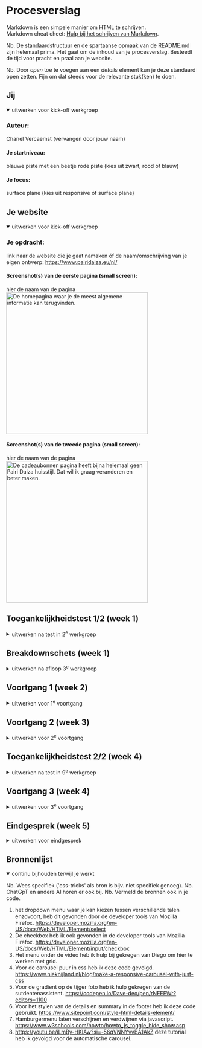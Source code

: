 # Procesverslag
Markdown is een simpele manier om HTML te schrijven.  
Markdown cheat cheet: [Hulp bij het schrijven van Markdown](https://github.com/adam-p/markdown-here/wiki/Markdown-Cheatsheet).

Nb. De standaardstructuur en de spartaanse opmaak van de README.md zijn helemaal prima. Het gaat om de inhoud van je procesverslag. Besteedt de tijd voor pracht en praal aan je website.

Nb. Door *open* toe te voegen aan een *details* element kun je deze standaard open zetten. Fijn om dat steeds voor de relevante stuk(ken) te doen.





## Jij

<details open>
  <summary>uitwerken voor kick-off werkgroep</summary>

  ### Auteur:
  Chanel Vercaemst (vervangen door jouw naam)

  #### Je startniveau:
  blauwe piste met een beetje rode piste (kies uit zwart, rood óf blauw)

  #### Je focus:
  surface plane (kies uit responsive óf surface plane)
 
</details>





## Je website

<details open>
  <summary>uitwerken voor kick-off werkgroep</summary>

  ### Je opdracht:
  link naar de website die je gaat namaken óf de naam/omschrijving van je eigen ontwerp: https://www.pairidaiza.eu/nl/

  #### Screenshot(s) van de eerste pagina (small screen): 
  hier de naam van de pagina  
  <img src="readme-images/PairiDaiza_Home.png" width="375px" alt="De homepagina waar je de meest algemene informatie kan terugvinden.">

  #### Screenshot(s) van de tweede pagina (small screen):
  hier de naam van de pagina  
  <img src="readme-images/PairiDaiza_cadeaubonnen.png" width="375px" alt="De cadeaubonnen pagina heeft bijna helemaal geen Pairi Daiza huisstijl. Dat wil ik graag veranderen en beter maken.">
 
</details>



## Toegankelijkheidstest 1/2 (week 1)

<details>
  <summary>uitwerken na test in 2<sup>e</sup> werkgroep</summary>

  ### Bevindingen
  Lijst met je bevindingen die in de test naar voren kwamen:
  Eigen website (Pairi Daiza)
  - Verschillende buttons hebben niet een betekenis gekregen, dus weet de gebruiker niet wat de button voor functie heeft in de navigatie.
  - De galerij met slider krijgt geen duidelijke naam en de gebruiker weet niet dat het een galerij is waar je door kan schuiven naar rechts.
  - Heel veel afbeeldingen worden zo maar overgeslagen.
  - De afbeeldingen hebben ook geen uitleg over wat er te zien is op de afbeeldingen.
  - Het is best wel lastig met de sneltoetsen te navigeren om alles te horen.
  - De structuur van de website via de screenreader klopt wel van boven naar beneden.
 <img src="readme-images/FED 24-25 - Blok 1 - WCAG checklist_ChanelVercaemst_Pagina_1.png" alt="WCAG pagina 1">

  <img src="readme-images/FED 24-25 - Blok 1 - WCAG checklist_ChanelVercaemst_Pagina_2.png" alt="WCAG pagina 2">

  <img src="readme-images/FED 24-25 - Blok 1 - WCAG checklist_ChanelVercaemst_Pagina_3.png" alt="WCAG pagina 3">

  <img src="readme-images/FED 24-25 - Blok 1 - WCAG checklist_ChanelVercaemst_Pagina_4.png" alt="WCAG pagina 4">

  <img src="readme-images/FED 24-25 - Blok 1 - WCAG checklist_ChanelVercaemst_Pagina_5.png" alt="WCAG pagina 5">


Ingmar's website (Hema)
  - De navigatie klopt maar de reader gaat eerst naar het logo terwijl er nog linkjes boven staan.
  - Wanneer de reader bij het winkelmandje komt begint hij gelijk over het inloggen, terwijl dat nog nergens te zien is op de website.
  - Hij raakt helemaal in de war bij het begin.
  

</details>



## Breakdownschets (week 1)

<details>
  <summary>uitwerken na afloop 3<sup>e</sup> werkgroep</summary>

  ### de hele pagina: 
  <img src="readme-images/breakdownschets_1.jpg" width="375px" alt="breakdown van de hele pagina">
  <img src="readme-images/breakdownschets_2.jpg" width="375px" alt="breakdown van de hele pagina">
  <img src="readme-images/breakdownschets_3.jpg" width="375px" alt="breakdown van de hele pagina">

  ### dynamisch deel (bijv menu): 
  <img src="readme-images/navigatie_breakdownschets.png" width="375px" alt="breakdown van een dynamisch deel, de navigatie met en hamburgermenu">

  ### wellicht nog een dynamisch deel (bijv filter): 
  <img src="readme-images/inschrijfformulier_breakdownschets.png" width="375px" alt="breakdown van het inschrijfformulier">

</details>





## Voortgang 1 (week 2)

<details>
  <summary>uitwerken voor 1<sup>e</sup> voortgang</summary>

  ### Stand van zaken
  Het ging vooral lastig met de h1 en h2 aanduiden, want ik helemaal naar de h6.
  Ik weet niet waarom ik zo veel lijstjes heb.


  ### Agenda voor meeting
  samen met je groepje opstellen

  | student 1      | student 2          | student 3    | student 4        |
  | ---            | ---                | ---          | ---              |
  | dit bespreken  | en dit             | en ik dit    | en dan ik dat    |
  | en dat ook nog | dit als er tijd is | nog een punt | dit wil ik zeker |
  | ...            | ...                | ...          | ...              |
    Hamburgermenu

  ### Verslag van meeting
  hier na afloop snel de uitkomsten van de meeting vastleggen

  - hamburgermenu, zeker de oefening doen die het meest op je eigen menu lijkt.
  - goed opgebouwde semantische html, goede omkadering van html doet al het meeste.
  - toegankelijkheidstest mag uitgebreider.
  - alles uitklappen en dat in de html zetten.
  - Niet alles hoeft in lijstjes.
  - H1 mag toegevoegd worden, je kan display none. Je kan hem in een boxje. paginatitel is wel fijn voor de screenreader.
  - H2 kunnen apart gestyled worden met class.
  - H3 is alleen wanneer in h2 er weer een ander onderdeel.
  - Classes gebruiken waar het logisch, correct is en waar je niks anders kan gebruiken.
  - img:nth of type (odd/even) kan ook voor even en oneven img, ...

</details>





## Voortgang 2 (week 3)

<details>
  <summary>uitwerken voor 2<sup>e</sup> voortgang</summary>

  ### Stand van zaken
  Verschillende css die ik doe, gaat ook op andere h2 bijvoorbeeld en dan moet ik die een class geven maar soms veranderde die andere h2 toch niet en dat zorgde best wel voor veel tijd verlies.

  Het maken van het menu onder de video was best wel een uitdaging waar ik toch meer dan een half uur aan heb gezeten samen met Diego. 

  Dingen zoals de nav ging best oke, alleen heb ik een dropdown menu die ik nog moet stylen.

  De footer ging ook best goed, ik moet wel nog iedere details stylen.

  Daarnaast heb ik 3 verschillende carousels en de tweede ging goed, maar de eerste heeft bolletjes onder de carousel maar dat wil maar niet lukken en ik weet echt niet waar ik een goede handleiding hiervoor kan vinden.
  Daarnaast is de derde carousel een automatische die in een loop doorloopt maar dat kan ik ook niet vinden.

  Ik moet ook nog het hamburgermenu maken.

  Ik moet nog de css doen voor de tweede pagina maar ik denk dat dat makkelijker zal verlopen. Het zal eerder de animatie zijn voor het winkelmandje waar ik mee ga zitten.
  


  ### Agenda voor meeting
  samen met je groepje opstellen

  | student 1      | student 2          | student 3    | student 4        |
  | ---            | ---                | ---          | ---              |
  | dit bespreken  | en dit             | en ik dit    | en dan ik dat    |
  | en dat ook nog | dit als er tijd is | nog een punt | dit wil ik zeker |
  | ...            | ...                | ...          | ...              |


  ### Verslag van meeting
  hier na afloop snel de uitkomsten van de meeting vastleggen

  - css clip-path maker voor hamburgermenu vanuit een hoek.
  - main een class geven zo om makkelijk te stylen voor de tweede pagina.
  - een tutorial gekregen om mijn carousel automatisch te maken van David.
  - 

</details>





## Toegankelijkheidstest 2/2 (week 4)

<details>
  <summary>uitwerken na test in 9<sup>e</sup> werkgroep</summary>

  ### Bevindingen
  Lijst met je bevindingen die in de test naar voren kwamen (geef ook aan wat er verbeterd is):

  

</details>





## Voortgang 3 (week 4)

<details>
  <summary>uitwerken voor 3<sup>e</sup> voortgang</summary>

  ### Stand van zaken
  1. Bij de footer is er een vierkant waar je op 4 verschillende links kan klikken. Het lukt me niet met grid om de pijl en de tekst op de juiste plaats te zetten.
  <img src="/readme-images/footer_vierkant.png" alt="klikbare elementen in een vierkant">
  2. De automatische carousel gaat automatisch maar de list items willen niet dupliceren en zo in loop afspelen en ook de carousel neemt meer dan de grootte van het scherm in.
   <img src="/readme-images/automatische_carousel.png" alt="carousel die in loop blijft doorspelen">
  3. ik heb ook nog een inschrijvingsformulier die ik moet maken die ik bijna vergeten was.
  4. de tweede pagina moet ik nog de nav in de footer aanpassen en het winkelmandje een animatie geven wanneer iets toevoegd aan je winkelmandje.
  5. light en dark mode moet ik nog toevoegen.
  6. Ik ga ook nog aan de video toevoegen dat er kan gekozen worden om de video te pauzeren.
  7. de reduced motion wil ik ook nog toevoegen aan mijn website.
  8. Als laatste heb ik nog de eerste carousel die bolletjes moet hebben eronder om te kunnen klikken naar een afbeelding in de carousel.


  ### Agenda voor meeting
  samen met je groepje opstellen

  | student 1      | student 2          | student 3    | student 4        |
  | ---            | ---                | ---          | ---              |
  | dit bespreken  | en dit             | en ik dit    | en dan ik dat    |
  | en dat ook nog | dit als er tijd is | nog een punt | dit wil ik zeker |
  | ...            | ...                | ...          | ...              |


  ### Verslag van meeting
  hier na afloop snel de uitkomsten van de meeting vastleggen

  - carousel met bolletjes zijn er daar goeie tutorials voor?
  - de automatische carousel is er iets dat niet klopt waardoor het niet werkt?
  - de tweede pagina mag die wat simpeler zijn?
  - 

</details>





## Eindgesprek (week 5)

<details>
  <summary>uitwerken voor eindgesprek</summary>

  ### Je uitkomst - karakteristiek screenshots:
  <img src="readme-images/dummy-plaatje.jpg" width="375px" alt="uitomst opdracht 1">


  ### Dit ging goed/Heb ik geleerd: 
  Korte omschrijving met plaatjes

  <img src="readme-images/dummy-plaatje.jpg" width="375px" alt="top">


  ### Dit was lastig/Is niet gelukt:
  Korte omschrijving met plaatjes

  <img src="readme-images/dummy-plaatje.jpg" width="375px" alt="bummer">
</details>





## Bronnenlijst

<details open>
  <summary>continu bijhouden terwijl je werkt</summary>

  Nb. Wees specifiek ('css-tricks' als bron is bijv. niet specifiek genoeg). 
  Nb. ChatGpT en andere AI horen er ook bij.
  Nb. Vermeld de bronnen ook in je code.

  1. het dropdown menu waar je kan kiezen tussen verschillende talen enzovoort, heb dit gevonden door de developer tools van Mozilla Firefox. https://developer.mozilla.org/en-US/docs/Web/HTML/Element/select 
  2. De checkbox heb ik ook gevonden in de developer tools van Mozilla Firefox. https://developer.mozilla.org/en-US/docs/Web/HTML/Element/input/checkbox 
  3. Het menu onder de video heb ik hulp bij gekregen van Diego om hier te werken met grid.
  4. Voor de carousel puur in css heb ik deze code gevolgd. https://www.nieknijland.nl/blog/make-a-responsive-carousel-with-just-css
  5. Voor de gradient op de tijger foto heb ik hulp gekregen van de sutdentenassistent. https://codepen.io/Dave-deo/pen/rNEEEWr?editors=1100 
  6. Voor het stylen van de details en summary in de footer heb ik deze code gebruikt. https://www.sitepoint.com/style-html-details-element/ 
  7.  Hamburgermenu laten verschijnen en verdwijnen via javascript. https://www.w3schools.com/howto/howto_js_toggle_hide_show.asp
  8. https://youtu.be/iLmBy-HKIAw?si=-56qVNNYvvBA1AkZ deze tutorial heb ik gevolgd voor de automatische carousel.

</details>
